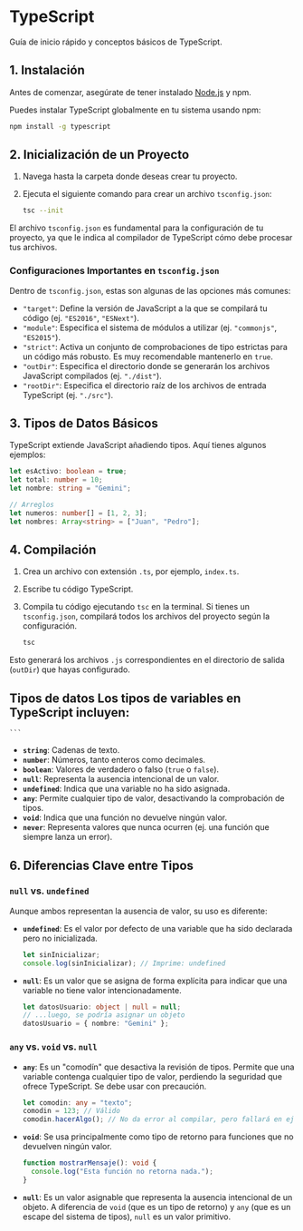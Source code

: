 # TypeScript

Guía de inicio rápido y conceptos básicos de TypeScript.

## 1. Instalación

Antes de comenzar, asegúrate de tener instalado [Node.js](https://nodejs.org/) y npm.

Puedes instalar TypeScript globalmente en tu sistema usando npm:

```bash
npm install -g typescript
```

## 2. Inicialización de un Proyecto

1.  Navega hasta la carpeta donde deseas crear tu proyecto.
2.  Ejecuta el siguiente comando para crear un archivo `tsconfig.json`:

    ```bash
    tsc --init
    ```

El archivo `tsconfig.json` es fundamental para la configuración de tu proyecto, ya que le indica al compilador de TypeScript cómo debe procesar tus archivos.

### Configuraciones Importantes en `tsconfig.json`

Dentro de `tsconfig.json`, estas son algunas de las opciones más comunes:

-   `"target"`: Define la versión de JavaScript a la que se compilará tu código (ej. `"ES2016"`, `"ESNext"`).
-   `"module"`: Especifica el sistema de módulos a utilizar (ej. `"commonjs"`, `"ES2015"`).
-   `"strict"`: Activa un conjunto de comprobaciones de tipo estrictas para un código más robusto. Es muy recomendable mantenerlo en `true`.
-   `"outDir"`: Especifica el directorio donde se generarán los archivos JavaScript compilados (ej. `"./dist"`).
-   `"rootDir"`: Especifica el directorio raíz de los archivos de entrada TypeScript (ej. `"./src"`).

## 3. Tipos de Datos Básicos

TypeScript extiende JavaScript añadiendo tipos. Aquí tienes algunos ejemplos:

```typescript
let esActivo: boolean = true;
let total: number = 10;
let nombre: string = "Gemini";

// Arreglos
let numeros: number[] = [1, 2, 3];
let nombres: Array<string> = ["Juan", "Pedro"];
```

## 4. Compilación

1.  Crea un archivo con extensión `.ts`, por ejemplo, `index.ts`.
2.  Escribe tu código TypeScript.
3.  Compila tu código ejecutando `tsc` en la terminal. Si tienes un `tsconfig.json`, compilará todos los archivos del proyecto según la configuración.

    ```bash
    tsc
    ```

Esto generará los archivos `.js` correspondientes en el directorio de salida (`outDir`) que hayas configurado.

##  Tipos de datos Los tipos de variables en TypeScript incluyen:

    ```
-   **`string`**: Cadenas de texto.
-   **`number`**: Números, tanto enteros como decimales.
-   **`boolean`**: Valores de verdadero o falso (`true` o `false`).
-   **`null`**: Representa la ausencia intencional de un valor.
-   **`undefined`**: Indica que una variable no ha sido asignada.
-   **`any`**: Permite cualquier tipo de valor, desactivando la comprobación de tipos.
-   **`void`**: Indica que una función no devuelve ningún valor.
-   **`never`**: Representa valores que nunca ocurren (ej. una función que siempre lanza un error).

## 6. Diferencias Clave entre Tipos

### `null` vs. `undefined`

Aunque ambos representan la ausencia de valor, su uso es diferente:

-   **`undefined`**: Es el valor por defecto de una variable que ha sido declarada pero no inicializada.
    ```typescript
    let sinInicializar;
    console.log(sinInicializar); // Imprime: undefined
    ```
-   **`null`**: Es un valor que se asigna de forma explícita para indicar que una variable no tiene valor intencionadamente.
    ```typescript
    let datosUsuario: object | null = null;
    // ...luego, se podría asignar un objeto
    datosUsuario = { nombre: "Gemini" };
    ```

### `any` vs. `void` vs. `null`

-   **`any`**: Es un "comodín" que desactiva la revisión de tipos. Permite que una variable contenga cualquier tipo de valor, perdiendo la seguridad que ofrece TypeScript. Se debe usar con precaución.
    ```typescript
    let comodin: any = "texto";
    comodin = 123; // Válido
    comodin.hacerAlgo(); // No da error al compilar, pero fallará en ejecución.
    ```
-   **`void`**: Se usa principalmente como tipo de retorno para funciones que no devuelven ningún valor.
    ```typescript
    function mostrarMensaje(): void {
      console.log("Esta función no retorna nada.");
    }
    ```
-   **`null`**: Es un valor asignable que representa la ausencia intencional de un objeto. A diferencia de `void` (que es un tipo de retorno) y `any` (que es un escape del sistema de tipos), `null` es un valor primitivo.
